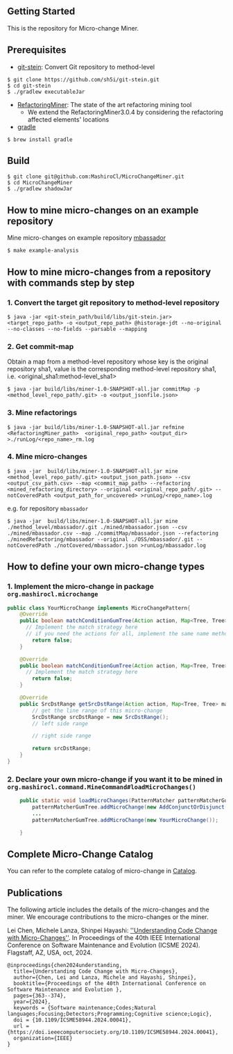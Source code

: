 ## Getting Started

This is the repository for Micro-change Miner.

## Prerequisites
* [git-stein](https://github.com/sh5i/git-stein): Convert Git repository to method-level
```shell
$ git clone https://github.com/sh5i/git-stein.git
$ cd git-stein
$ ./gradlew executableJar
```
* [RefactoringMiner](https://github.com/tsantalis/RefactoringMiner): The state of the art refactoring mining tool
  * We extend the RefactoringMiner3.0.4 by considering the refactoring affected elements' locations
* [gradle](https://gradle.org/install/)
```shell
$ brew install gradle
```

## Build
```shell
$ git clone git@github.com:MashiroCl/MicroChangeMiner.git
$ cd MicroChangeMiner
$ ./gradlew shadowJar
```

## How to mine micro-changes on an example repository
Mine micro-changes on example repository [mbassador](https://github.com/bennidi/mbassador)
```shell
$ make example-analysis
```

## How to mine micro-changes from a repository with commands step by step
### 1. Convert the target git repository to method-level repository
```shell
$ java -jar <git-stein_path/build/libs/git-stein.jar> <target_repo_path> -o <output_repo_path> @historage-jdt --no-original --no-classes --no-fields --parsable --mapping 
```

### 2. Get commit-map
Obtain a map from a method-level repository whose key is the original repository sha1, value is the corresponding method-level repository sha1, i.e. <original_sha1:method-level_sha1>
```shell
$ java -jar build/libs/miner-1.0-SNAPSHOT-all.jar commitMap -p <method_level_repo_path/.git> -o <output_jsonfile.json>
```

### 3. Mine refactorings
```shell
$ java -jar build/libs/miner-1.0-SNAPSHOT-all.jar refmine <RefactoringMiner_path>  <original_repo_path> <output_dir> >./runLog/<repo_name>_rm.log
```
### 4. Mine micro-changes
```shell
$ java -jar  build/libs/miner-1.0-SNAPSHOT-all.jar mine <method_level_repo_path/.git> <output_json_path.json> --csv <output_csv_path.csv> --map <commit_map_path> --refactoring <mined_refactoring_directory> --original <original_repo_path/.git> --notCoveredPath <output_path_for_uncovered> >runLog/<repo_name>.log 
```
e.g. for repository `mbassador`
```shell
$ java -jar  build/libs/miner-1.0-SNAPSHOT-all.jar mine ./method_level/mbassador/.git ./mined/mbassador.json --csv ./mined/mbassador.csv --map ./commitMap/mbassador.json --refactoring ./minedRefactoring/mbassador --original ./OSS/mbassador/.git --notCoveredPath ./notCovered/mbassador.json >runLog/mbassador.log
```


## How to define your own micro-change types
### 1. Implement the micro-change in package `org.mashirocl.microchange`
```java
public class YourMicroChange implements MicroChangePattern{
    @Override
    public boolean matchConditionGumTree(Action action, Map<Tree, Tree> mappings) {
      // Implement the match strategy here 
      // if you need the actions for all, implement the same name method below
        return false;
    }

    @Override
    public boolean matchConditionGumTree(Action action, Map<Tree, Tree> mappings, Map<Tree, List<Action>> nodeActions) {
      // Implement the match strategy here
        return false;
    }

    @Override
    public SrcDstRange getSrcDstRange(Action action, Map<Tree, Tree> mappings, Map<Tree, List<Action>> nodeActions, EditScriptStorer editScriptStorer) {
        // get the line range of this micro-change
        SrcDstRange srcDstRange = new SrcDstRange();
        // left side range

        // right side range

        return srcDstRange;
    }
}

```

### 2. Declare your own micro-change if you want it to be mined in `org.mashirocl.command.MineCommand#loadMicroChanges()`
```java
    public static void loadMicroChanges(PatternMatcher patternMatcherGumTree) {
        patternMatcherGumTree.addMicroChange(new AddConjunctOrDisjunct());
        ...
        patternMatcherGumTree.addMicroChange(new YourMicroChange());

    }
```

## Complete Micro-Change Catalog
You can refer to the complete catalog of micro-change in [Catalog](https://github.com/salab/Micro-Change-Catalog/).

## Publications
The following article includes the details of the micro-changes and the miner.
We encourage contributions to the micro-changes or the miner.

Lei Chen, Michele Lanza, Shinpei Hayashi: [''Understanding Code Change with Micro-Changes'']( https://www.arxiv.org/abs/2409.09923). In Proceedings of the 40th IEEE International Conference on Software Maintenance and Evolution (ICSME 2024). Flagstaff, AZ, USA, oct, 2024.
```
@inproceedings{chen2024understanding,
  title={Understanding Code Change with Micro-Changes},
  author={Chen, Lei and Lanza, Michele and Hayashi, Shinpei},
  booktitle={Proceedings of the 40th International Conference on Software Maintenance and Evolution },
  pages={363--374},
  year={2024},
  keywords = {Software maintenance;Codes;Natural languages;Focusing;Detectors;Programming;Cognitive science;Logic},
  doi = {10.1109/ICSME58944.2024.00041},
  url = {https://doi.ieeecomputersociety.org/10.1109/ICSME58944.2024.00041},
  organization={IEEE}
}
```